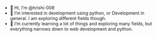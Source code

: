 - 👋 Hi, I’m @hrishi-008
- 👀 I’m interested in development using python, or Development in general. I am exploring different fields though.
- 🌱 I’m currently learning a lot of things and exploring many fields, but everything narrows down to web development and python.


<!---
hrishi-008/hrishi-008 is a ✨ special ✨ repository because its `README.md` (this file) appears on your GitHub profile.
You can click the Preview link to take a look at your changes.
--->
